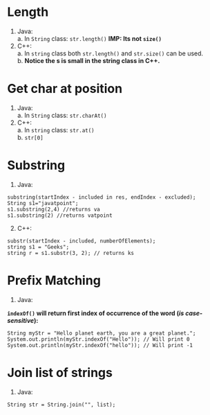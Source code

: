 Length
====================================================
1. Java: <br>
   a. In ```String``` class: ```str.length()``` **IMP: Its not ```size()```**
2. C++: <br>
   a. In ```string``` class both ```str.length()``` and ```str.size()``` can be used. <br>
   b. <b> Notice the s is small in the string class in C++. </b> <br>

Get char at position
====================================================
1. Java: <br>
   a. In ```String``` class: ```str.charAt()```
2. C++: <br>
   a. In ```string``` class: ```str.at()``` <br>
   b. ```str[0]```

Substring
====================================================
1. Java: <br>
```
substring(startIndex - included in res, endIndex - excluded);
String s1="javatpoint";  
s1.substring(2,4) //returns va  
s1.substring(2) //returns vatpoint  
```
2. C++: <br>
```
substr(startIndex - included, numberOfElements);
string s1 = "Geeks";
string r = s1.substr(3, 2); // returns ks
```

Prefix Matching
====================================================
1. Java: <br>

**```indexOf()``` will return first index of occurrence of the word (_is case-sensitive_):** 
```
String myStr = "Hello planet earth, you are a great planet.";
System.out.println(myStr.indexOf("Hello")); // Will print 0
System.out.println(myStr.indexOf("hello")); // Will print -1
```

Join list of strings
====================================================
1. Java: <br>

```String str = String.join("", list);```
